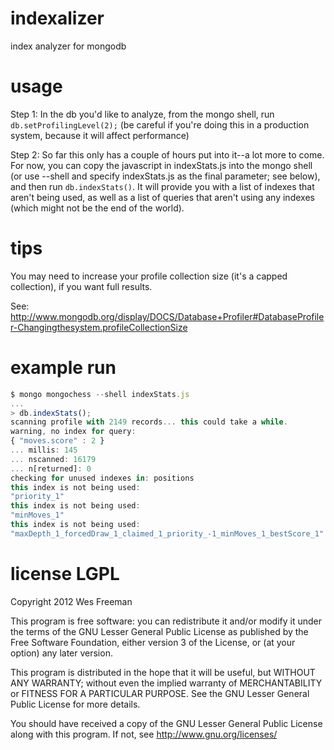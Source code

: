 indexalizer
===========

index analyzer for mongodb

usage
===========

Step 1: In the db you'd like to analyze, from the mongo shell, run `db.setProfilingLevel(2);` 
(be careful if you're doing this in a production system, because it will affect performance)

Step 2: So far this only has a couple of hours put into it--a lot more to come. For now, you can copy the javascript in
indexStats.js into the mongo shell (or use --shell and specify indexStats.js as the final parameter; see below), and then run `db.indexStats()`. It will provide you with a list of indexes that aren't being used,
as well as a list of queries that aren't using any indexes (which might not be the end of the world).

tips
===========

You may need to increase your profile collection size (it's a capped collection), if you want full results.

See: http://www.mongodb.org/display/DOCS/Database+Profiler#DatabaseProfiler-Changingthesystem.profileCollectionSize

example run
===========

```JavaScript
$ mongo mongochess --shell indexStats.js
...
> db.indexStats();
scanning profile with 2149 records... this could take a while.
warning, no index for query: 
{ "moves.score" : 2 }
... millis: 145
... nscanned: 16179
... n[returned]: 0
checking for unused indexes in: positions
this index is not being used: 
"priority_1"
this index is not being used: 
"minMoves_1"
this index is not being used: 
"maxDepth_1_forcedDraw_1_claimed_1_priority_-1_minMoves_1_bestScore_1"
```

license LGPL
===========
Copyright 2012 Wes Freeman

This program is free software: you can redistribute it and/or modify it under the terms of the GNU Lesser General Public License as published by the Free Software Foundation, either version 3 of the License, or (at your option) any later version.

This program is distributed in the hope that it will be useful, but WITHOUT ANY WARRANTY; without even the implied warranty of MERCHANTABILITY or FITNESS FOR A PARTICULAR PURPOSE. See the GNU Lesser General Public License for more details.

You should have received a copy of the GNU Lesser General Public License along with this program. If not, see http://www.gnu.org/licenses/
